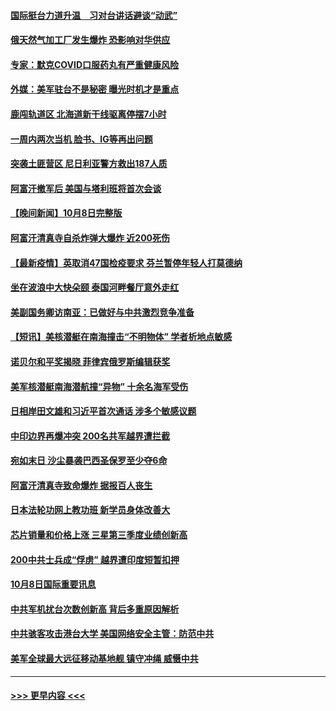 #### [国际挺台力道升温　习对台讲话避谈“动武”](../pages/prog202/a103238723.md?t=10092301) 
#### [俄天然气加工厂发生爆炸 恐影响对华供应](../pages/prog202/a103238654.md?t=10092301) 
#### [专家：默克COVID口服药丸有严重健康风险](../pages/prog202/a103238648.md?t=10092301) 
#### [外媒：美军驻台不是秘密 曝光时机才是重点](../pages/prog202/a103238625.md?t=10092301) 
#### [鹿闯轨道区 北海道新干线驱离停摆7小时](../pages/prog202/a103238538.md?t=10092301) 
#### [一周内两次当机 脸书、IG等再出问题](../pages/prog202/a103238452.md?t=10092301) 
#### [突袭土匪营区 尼日利亚警方救出187人质](../pages/prog202/a103238418.md?t=10092301) 
#### [阿富汗撤军后 美国与塔利班将首次会谈](../pages/prog202/a103238303.md?t=10092301) 
#### [【晚间新闻】10月8日完整版](../pages/prog202/a103238292.md?t=10092301) 
#### [阿富汗清真寺自杀炸弹大爆炸 近200死伤](../pages/prog202/a103238138.md?t=10092301) 
#### [【最新疫情】英取消47国检疫要求 芬兰暂停年轻人打莫德纳](../pages/prog202/a103237955.md?t=10092301) 
#### [坐在波浪中大快朵颐 泰国河畔餐厅意外走红](../pages/prog202/a103238131.md?t=10092301) 
#### [美副国务卿访南亚：已做好与中共激烈竞争准备](../pages/prog202/a103238042.md?t=10092301) 
#### [【短讯】美核潜艇在南海撞击“不明物体” 学者析地点敏感](../pages/prog202/a103237971.md?t=10092301) 
#### [诺贝尔和平奖揭晓 菲律宾俄罗斯编辑获奖](../pages/prog202/a103237969.md?t=10092301) 
#### [美军核潜艇南海潜航撞“异物” 十余名海军受伤](../pages/prog202/a103237902.md?t=10092301) 
#### [日相岸田文雄和习近平首次通话 涉多个敏感议题](../pages/prog202/a103237907.md?t=10092301) 
#### [中印边界再爆冲突 200名共军越界遭拦截](../pages/prog202/a103237898.md?t=10092301) 
#### [宛如末日 沙尘暴袭巴西圣保罗至少夺6命](../pages/prog202/a103237873.md?t=10092301) 
#### [阿富汗清真寺致命爆炸 据报百人丧生](../pages/prog202/a103237872.md?t=10092301) 
#### [日本法轮功网上教功班 新学员身体改善大](../pages/prog202/a103237679.md?t=10092301) 
#### [芯片销量和价格上涨 三星第三季度业绩创新高](../pages/prog202/a103237806.md?t=10092301) 
#### [200中共士兵成“俘虏” 越界遭印度短暂扣押](../pages/prog202/a103237712.md?t=10092301) 
#### [10月8日国际重要讯息](../pages/prog202/a103237707.md?t=10092301) 
#### [中共军机扰台次数创新高 背后多重原因解析](../pages/prog202/a103237641.md?t=10092301) 
#### [中共骇客攻击港台大学 美国网络安全主管：防范中共](../pages/prog202/a103237250.md?t=10092301) 
#### [美军全球最大远征移动基地舰 镇守冲绳 威慑中共](../pages/prog202/a103237355.md?t=10092301) 

----
#### [ >>> 更早内容 <<< ](../indexes/prog202-earlier.md)
